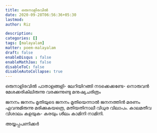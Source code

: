```yaml
---
title: ഒരുനാളിരവില്‍
date: 2020-09-28T06:56:36+05:30
lastmod: 
author: Riz

description: 
categories: []
tags: [malayalam]
matter: poem-malayalam
draft: false
enableDisqus : false
enableMathJax: false
disableToC: false
disableAutoCollapse: true
---
```


ഒരുനാളിരവില്‍ പാതാളങ്ങളി-
ലേറിയിറങ്ങി നടക്കെക്കണ്ടേ-
നൊരുവന്‍ മേശക്കരികിലിരുന്നു 
വരക്കുന്നുണ്ടു മനുഷ്യചരിത്രം 

ജനനം ജനനം മൃതിയുടെ ജനനം 
മൃതിയെന്നാല്‍ ജനനത്തിന്‍ മരണം
എവനുമിരുന്നു മരിക്കുകയത്രെ, 
മതിയതിനാലീ വിധുര വിലാപം. 
കാലമതീവ വിശാലം കളയുക-
കരയും ശീലം കാമിനി നാമിനി.

 അയ്യപ്പപണിക്കര്‍ 
